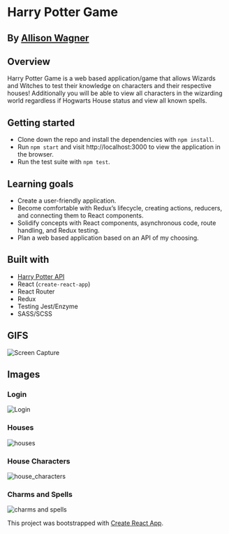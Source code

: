 # Harry Potter Game
## By [Allison Wagner](https://github.com/allisonjw)

## Overview
Harry Potter Game is a web based application/game that allows Wizards and Witches to test their knowledge on characters and their respective houses! Additionally you will be able to view all characters in the wizarding world regardless if Hogwarts House status and view all known spells.

## Getting started
* Clone down the repo and install the dependencies with `npm install`.
* Run `npm start` and visit http://localhost:3000 to view the application in the browser.
* Run the test suite with `npm test`.

## Learning goals
* Create a user-friendly application.
* Become comfortable with Redux’s lifecycle, creating actions, reducers, and connecting them to React components.
* Solidify concepts with React components, asynchronous code, route handling, and Redux testing.
* Plan a web based application based on an API of my choosing.

## Built with
  * [Harry Potter API](https://potterapi.com/)
  * React (`create-react-app`)
  * React Router
  * Redux
  * Testing Jest/Enzyme
  * SASS/SCSS

## GIFS
![Screen Capture](https://github.com/allisonjw/Harry_Potter/blob/master/src/images/Jan-13-2020-hp.gif)

## Images
### Login 
![Login](https://github.com/allisonjw/Harry_Potter/blob/master/src/images/localhost_3000_login.png)
### Houses
![houses](https://github.com/allisonjw/Harry_Potter/blob/master/src/images/localhost_3000_houses.png)
### House Characters
![house_characters](https://github.com/allisonjw/Harry_Potter/blob/master/src/images/localhost_3000_characters.png)
### Charms and Spells
![charms and spells](https://github.com/allisonjw/Harry_Potter/blob/master/src/images/localhost_3000_spells.png)


This project was bootstrapped with [Create React App](https://github.com/facebook/create-react-app).
